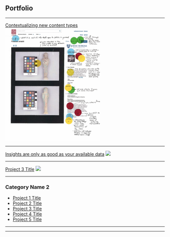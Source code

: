 ## Portfolio

---

[Contextualizing new content types](/sample_page)
<img src="images/Screen Shot 2020-06-25 at 11.17.30 AM.png" width="300">

---
[Insights are only as good as your available data](/recruiting_strategy)
<img src="images/dummy_thumbnail.jpg?raw=true"/>

---
[Project 3 Title](http://example.com/)
<img src="images/dummy_thumbnail.jpg?raw=true"/>

---

### Category Name 2

- [Project 1 Title](http://example.com/)
- [Project 2 Title](http://example.com/)
- [Project 3 Title](http://example.com/)
- [Project 4 Title](http://example.com/)
- [Project 5 Title](http://example.com/)

---




---
